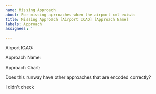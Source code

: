 ```yaml
---
name: Missing Approach
about: For missing aprroaches when the airport xml exists
title: Missing Approach [Airport ICAO] [Approach Name]
labels: Approach
assignees: ''

---
```


<!-- READ THIS FIRST
If your airport doesn't even exist in here, this is not the template for you
-->

Airport ICAO: 

Approach Name: 

<!-- 
Please retrieve the chart from here:http://www.airnav.com/airport/ 
If they dont have it, it is unlikely that I will
 -->
Approach Chart: 


Does this runway have other approaches that are encoded correctly?

I didn't check <!-- please check -->
